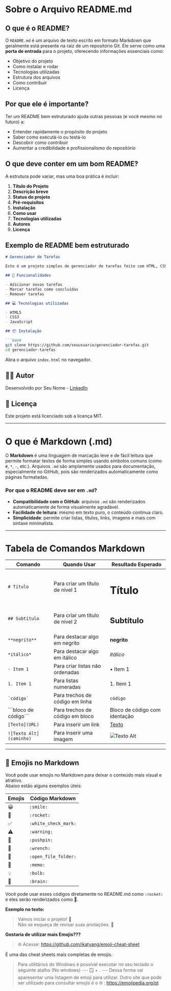 # Sobre o Arquivo README.md

## O que é o README?

O `README.md` é um arquivo de texto escrito em formato Markdown que geralmente está presente na raiz de um repositório Git. Ele serve como uma **porta de entrada** para o projeto, oferecendo informações essenciais como:

- Objetivo do projeto
- Como instalar e rodar
- Tecnologias utilizadas
- Estrutura dos arquivos
- Como contribuir
- Licença

## Por que ele é importante?

Ter um README bem estruturado ajuda outras pessoas (e você mesmo no futuro) a:

- Entender rapidamente o propósito do projeto
- Saber como executá-lo ou testá-lo
- Descobrir como contribuir
- Aumentar a credibilidade e profissionalismo do repositório

## O que deve conter em um bom README?

A estrutura pode variar, mas uma boa prática é incluir:

1. **Título do Projeto**
2. **Descrição breve**
3. **Status do projeto**
4. **Pré-requisitos**
5. **Instalação**
6. **Como usar**
7. **Tecnologias utilizadas**
8. **Autores**
9. **Licença**

## Exemplo de README bem estruturado

```markdown
# Gerenciador de Tarefas

Este é um projeto simples de gerenciador de tarefas feito com HTML, CSS e JavaScript puro.

## 🚀 Funcionalidades

- Adicionar novas tarefas
- Marcar tarefas como concluídas
- Remover tarefas

## 💻 Tecnologias utilizadas

- HTML5
- CSS3
- JavaScript

## 📦 Instalação

```bash
git clone https://github.com/seuusuario/gerenciador-tarefas.git
cd gerenciador-tarefas
```

Abra o arquivo `index.html` no navegador.

## 👨‍💻 Autor

Desenvolvido por Seu Nome - [LinkedIn](https://www.linkedin.com/in/seunome)

## 📝 Licença

Este projeto está licenciado sob a licença MIT.

---

# O que é Markdown (.md)

O **Markdown** é uma linguagem de marcação leve e de fácil leitura que permite formatar textos de forma simples usando símbolos
comuns (como `#`, `*`, `-`, etc.). Arquivos `.md` são amplamente usados para documentação, especialmente no GitHub,
pois são renderizados automaticamente como páginas formatadas.

### Por que o README deve ser em `.md`?

- **Compatibilidade com o GitHub**: arquivos `.md` são renderizados automaticamente de forma visualmente agradável.
- **Facilidade de leitura**: mesmo em texto puro, o conteúdo continua claro.
- **Simplicidade**: permite criar listas, títulos, links, imagens e mais com sintaxe minimalista.

---

# Tabela de Comandos Markdown

| Comando                      | Quando Usar                                 | Resultado Esperado                         |
|-----------------------------|---------------------------------------------|--------------------------------------------|
| `# Título`                  | Para criar um título de nível 1             | <h1>Título</h1>                             |
| `## Subtítulo`              | Para criar um título de nível 2             | <h2>Subtítulo</h2>                          |
| `**negrito**`               | Para destacar algo em negrito               | **negrito**                                 |
| `*itálico*`                 | Para destacar algo em itálico               | *itálico*                                   |
| `- Item 1`                  | Para criar listas não ordenadas             | • Item 1                                    |
| `1. Item 1`                 | Para listas numeradas                       | 1. Item 1                                   |
| `` `código` ``              | Para trechos de código em linha             | `código`                                    |
| \`\`\`bloco de código\`\`\` | Para trechos de código em bloco             | Bloco de código com identação               |
| `[Texto](URL)`              | Para inserir um link                        | [Texto](https://exemplo.com)                |
| `![Texto Alt](caminho)`     | Para inserir uma imagem                     | ![Texto Alt](imagem.png)                    |

---

## 🧩 Emojis no Markdown

Você pode usar emojis no Markdown para deixar o conteúdo mais visual e atrativo.  
Abaixo estão alguns exemplos úteis:

| Emojis | Código Markdown
|--------|------------------
| 😀     | `:smile:`
| 🚀     | `:rocket:`
| ✅     | `:white_check_mark:`
| ⚠️     | `:warning:`
| 📌     | `:pushpin:`
| 🔧     | `:wrench:`
| 📂     | `:open_file_folder:`
| 📝     | `:memo:`
| 💡     | `:bulb:`
| 🧠     | `:brain:`

Você pode usar esses códigos diretamente no README.md como `:rocket:` e eles serão renderizados como 🚀.

**Exemplo no texto:**

> Vamos iniciar o projeto! :rocket:  
> Não se esqueça de revisar suas anotações. :memo:

**Gostaria de utilizar mais Emojis???**

> 🌐 Acesse: https://github.com/ikatyang/emoji-cheat-sheet

É uma das cheat sheets mais completas de emojis.

> Para utilitários do Windows é possível executar no seu teclado o seguinte atalho (No windows) --- :window: + .  --- Dessa forma vai aparesentar uma listagem de emoji para utilizar.
> Outro site que pode ser utilizado para consultar emojis é o 🌐 : https://emojipedia.org/pt


